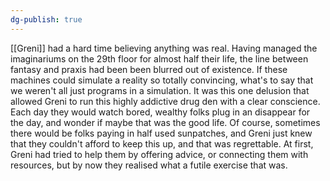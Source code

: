```yaml
---
dg-publish: true
---
```

[[Greni]] had a hard time believing anything was real. Having managed the
imaginariums on the 29th floor for almost half their life, the line
between fantasy and praxis had been been blurred out of existence. If
these machines could simulate a reality so totally convincing, what's
to say that we weren't all just programs in a simulation. It was this
one delusion that allowed Greni to run this highly addictive drug den
with a clear conscience. Each day they would watch bored, wealthy folks
plug in an disappear for the day, and wonder if maybe that was the good
life. Of course, sometimes there would be folks paying in half used
sunpatches, and Greni just knew that they couldn't afford to keep this
up, and that was regrettable. At first, Greni had tried to help them by
offering advice, or connecting them with resources, but by now they
realised what a futile exercise that was.
